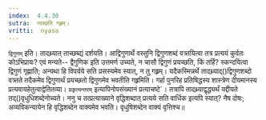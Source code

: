 ```yaml
---
index:  4.4.30
sutra:  प्यच्छति गह्र्रम्।
vritti:  nyasa
---
```


`द्विगुणम्` इति। तादथ्र्यात् ताच्छब्द्यं दर्शयति। आद्विगुणार्थे वस्तुनि द्विगुणशब्दं वत्र्तयित्वा तत्र प्रत्ययं कुर्वतः कोऽभिप्रायः? एवं मन्यते-- द्वैगुणिक इति उत्तमर्ण उच्यते, न चासौ द्विगुणं प्रयच्छति, किं तर्हि? स्कन्दयित्वा द्विगुणं गृह्णाति; अन्यथा हि विपर्यये सति प्रसस्यमेव स्यात्, न तु गह्र्रम्। यदैकस्मिन्नर्थे तादथ्र्याद्()द्विगुणशब्दो वत्र्तते तदैकमेव द्विगुणार्थं प्रयच्छतो द्विगुणमेव भवतीति गह्र्रमिति। गर्हा पुनरिह प्रतिषिद्धस्य शास्त्रेण दीयमानस्य प्रत्यवायहेतुत्वाद्वेतितव्या। `प्रकृत्यन्तरम्` इत्यापिनोपसंख्यानं प्रत्याचष्टे`। तत्रापि तादथ्र्याद्वृद्ध्यर्थं यद्दीयते तद्()वृधुधिशब्देनोच्यते। ननु च तत्प्रत्याख्याने वृद्धिशब्दात् प्रत्यये सति वार्धिक इत्यपि स्यात्? नैष दोषः; अव्यविकन्यायेन हि वृद्धिशब्देन वाक्यमेव भवति। वृधुषिशब्देन वाक्यं वृत्तिश्च॥

